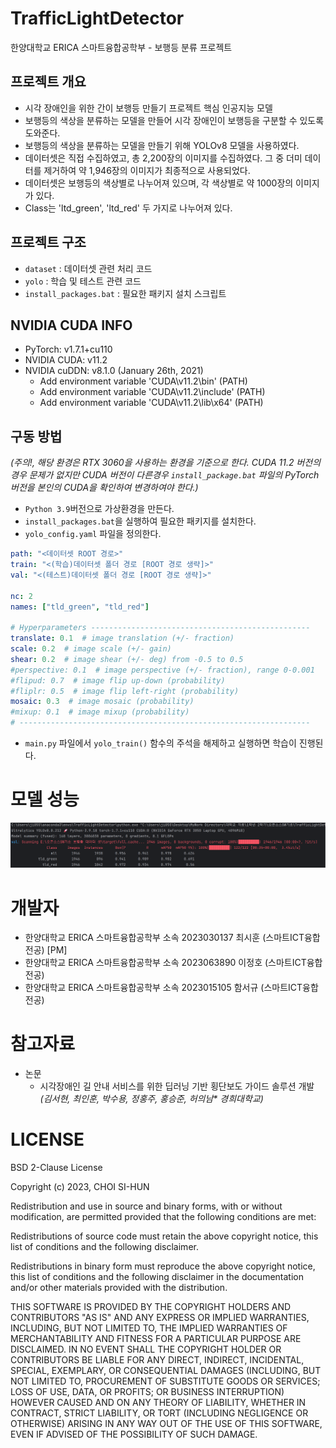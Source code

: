 # TrafficLightDetector
한양대학교 ERICA 스마트융합공학부 - 보행등 분류 프로젝트

## 프로젝트 개요
- 시각 장애인을 위한 간이 보행등 만들기 프로젝트 핵심 인공지능 모델
- 보행등의 색상을 분류하는 모델을 만들어 시각 장애인이 보행등을 구분할 수 있도록 도와준다.
- 보행등의 색상을 분류하는 모델을 만들기 위해 YOLOv8 모델을 사용하였다.
- 데이터셋은 직접 수집하였고, 총 2,200장의 이미지를 수집하였다. 그 중 더미 데이터를 제거하여 약 1,946장의 이미지가 최종적으로 사용되었다.
- 데이터셋은 보행등의 색상별로 나누어져 있으며, 각 색상별로 약 1000장의 이미지가 있다.
- Class는 'ltd_green', 'ltd_red' 두 가지로 나누어져 있다.

## 프로젝트 구조
- `dataset` : 데이터셋 관련 처리 코드
- `yolo` : 학습 및 테스트 관련 코드
- `install_packages.bat` : 필요한 패키지 설치 스크립트

##  NVIDIA CUDA INFO
* PyTorch: v1.7.1+cu110
* NVIDIA CUDA: v11.2
* NVIDIA cuDDN: v8.1.0 (January 26th, 2021)
  * Add environment variable 'CUDA\v11.2\bin' (PATH)
  * Add environment variable 'CUDA\v11.2\include' (PATH)
  * Add environment variable 'CUDA\v11.2\lib\x64' (PATH)

## 구동 방법
_(주의!, 해당 환경은 RTX 3060을 사용하는 환경을 기준으로 한다. CUDA 11.2 버전의 경우 문제가 없지만 CUDA 버전이 다른경우 `install_package.bat` 파일의 PyTorch 버전을 본인의 CUDA을 확인하여 변경하여야 한다.)_

- `Python 3.9`버전으로 가상환경을 만든다. 
- `install_packages.bat`을 실행하여 필요한 패키지를 설치한다.
- `yolo_config.yaml` 파일을 정의한다.
```yaml
path: "<데이터셋 ROOT 경로>"
train: "<(학습)데이터셋 폴더 경로 [ROOT 경로 생략]>"
val: "<(테스트)데이터셋 폴더 경로 [ROOT 경로 생략]>"

nc: 2
names: ["tld_green", "tld_red"]

# Hyperparameters -------------------------------------------------
translate: 0.1  # image translation (+/- fraction)
scale: 0.2  # image scale (+/- gain)
shear: 0.2  # image shear (+/- deg) from -0.5 to 0.5
#perspective: 0.1  # image perspective (+/- fraction), range 0-0.001
#flipud: 0.7  # image flip up-down (probability)
#fliplr: 0.5  # image flip left-right (probability)
mosaic: 0.3  # image mosaic (probability)
#mixup: 0.1  # image mixup (probability)
# -----------------------------------------------------------------
```
* `main.py` 파일에서 `yolo_train()` 함수의 주석을 해제하고 실행하면 학습이 진행된다.

# 모델 성능
![model_train_result](/model_train_result.png)

# 개발자
- 한양대학교 ERICA 스마트융합공학부 소속 2023030137 최시훈 (스마트ICT융합 전공) [PM]
- 한양대학교 ERICA 스마트융합공학부 소속 2023063890 이정호 (스마트ICT융합 전공)
- 한양대학교 ERICA 스마트융합공학부 소속 2023015105 함서규 (스마트ICT융합 전공)

# 참고자료
* 논문
  - 시각장애인 길 안내 서비스를 위한 딥러닝 기반 횡단보도 가이드 솔루션 개발 _(김서현, 최인훈, 박수용, 정홍주, 홍승준, 허의남*
경희대학교)_

# LICENSE
BSD 2-Clause License

Copyright (c) 2023, CHOI SI-HUN

Redistribution and use in source and binary forms, with or without modification, are permitted provided that the following conditions are met:

Redistributions of source code must retain the above copyright notice, this list of conditions and the following disclaimer.

Redistributions in binary form must reproduce the above copyright notice, this list of conditions and the following disclaimer in the documentation and/or other materials provided with the distribution.

THIS SOFTWARE IS PROVIDED BY THE COPYRIGHT HOLDERS AND CONTRIBUTORS "AS IS" AND ANY EXPRESS OR IMPLIED WARRANTIES, INCLUDING, BUT NOT LIMITED TO, THE IMPLIED WARRANTIES OF MERCHANTABILITY AND FITNESS FOR A PARTICULAR PURPOSE ARE DISCLAIMED. IN NO EVENT SHALL THE COPYRIGHT HOLDER OR CONTRIBUTORS BE LIABLE FOR ANY DIRECT, INDIRECT, INCIDENTAL, SPECIAL, EXEMPLARY, OR CONSEQUENTIAL DAMAGES (INCLUDING, BUT NOT LIMITED TO, PROCUREMENT OF SUBSTITUTE GOODS OR SERVICES; LOSS OF USE, DATA, OR PROFITS; OR BUSINESS INTERRUPTION) HOWEVER CAUSED AND ON ANY THEORY OF LIABILITY, WHETHER IN CONTRACT, STRICT LIABILITY, OR TORT (INCLUDING NEGLIGENCE OR OTHERWISE) ARISING IN ANY WAY OUT OF THE USE OF THIS SOFTWARE, EVEN IF ADVISED OF THE POSSIBILITY OF SUCH DAMAGE.
